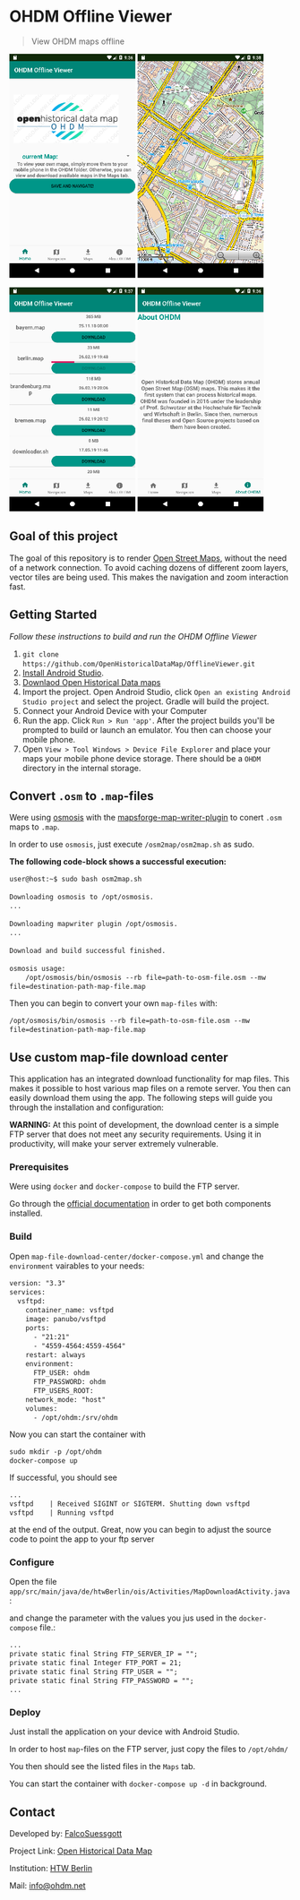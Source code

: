 # OHDM Offline Viewer
> View OHDM maps offline
 
![HOME](screenshots/home.png)
![MAP](screenshots/map.png)

![DOWNLOAD](screenshots/download.png)
![ABOUT](screenshots/about.png)

        
## Goal of this project
The goal of this repository is to render [Open Street Maps](https://www.openstreetmap.de/), without the need of a network connection.
To avoid caching dozens of different zoom layers, vector tiles are being used. This makes the navigation and zoom interaction fast.

## Getting Started
*Follow these instructions to build and run the OHDM Offline Viewer*
1. ```git clone https://github.com/OpenHistoricalDataMap/OfflineViewer.git```
2. [Install Android Studio](https://developer.android.com/sdk/index.html).
3. [Downlaod Open Historical Data maps](http://www.ohdm.net/)
4. Import the project. Open Android Studio, click `Open an existing Android
   Studio project` and select the project. Gradle will build the project.
4. Connect your Android Device with your Computer
5. Run the app. Click `Run > Run 'app'`. After the project builds you'll be
   prompted to build or launch an emulator. You then can choose your mobile phone. 
6. Open ```View > Tool Windows > Device File Explorer``` and place your maps your mobile phone device storage. There should be a ```OHDM``` directory in the internal storage. 

## Convert ```.osm``` to ```.map```-files
Were using [osmosis](https://github.com/openstreetmap/osmosis) with the [mapsforge-map-writer-plugin](https://github.com/mapsforge/mapsforge/blob/master/docs/Getting-Started-Map-Writer.md)
to conert ```.osm``` maps to ```.map```.

In order to use ```osmosis```, just execute ```/osm2map/osm2map.sh``` as sudo.

**The following code-block shows a successful execution:**
```
user@host:~$ sudo bash osm2map.sh 

Downloading osmosis to /opt/osmosis.
...

Downloading mapwriter plugin /opt/osmosis.
...

Download and build successful finished.
	
osmosis usage:
    /opt/osmosis/bin/osmosis --rb file=path-to-osm-file.osm --mw file=destination-path-map-file.map

```

Then you can begin to convert your own ```map-files``` with:
```
/opt/osmosis/bin/osmosis --rb file=path-to-osm-file.osm --mw file=destination-path-map-file.map
```

## Use custom map-file download center
This application has an integrated download functionality for map files. 
This makes it possible to host various map files on a remote server. 
You then can easily download them using the app. 
The following steps will guide you through the installation and configuration:

**WARNING:** At this point of development, the download center is a simple FTP server that does not meet any security requirements.
Using it in productivity, will make your server extremely vulnerable.


### Prerequisites
Were using ```docker``` and ```docker-compose``` to build the FTP server.

Go through the [official documentation](https://docs.docker.com/install/) in order to get both components installed.

### Build 
Open ```map-file-download-center/docker-compose.yml``` and change the ```environment``` vairables to your needs:
```
version: "3.3"
services:
  vsftpd:
    container_name: vsftpd
    image: panubo/vsftpd
    ports:
      - "21:21"
      - "4559-4564:4559-4564"
    restart: always
    environment:
      FTP_USER: ohdm
      FTP_PASSWORD: ohdm
      FTP_USERS_ROOT: 
    network_mode: "host"
    volumes:
      - /opt/ohdm:/srv/ohdm

```

Now you can start the container with

```
sudo mkdir -p /opt/ohdm
docker-compose up
```

If successful, you should see 

```
...
vsftpd    | Received SIGINT or SIGTERM. Shutting down vsftpd
vsftpd    | Running vsftpd
``` 
at the end of the output. 
Great, now you can begin to adjust the source code to point the app to your ftp server

### Configure 
Open the file ```app/src/main/java/de/htwBerlin/ois/Activities/MapDownloadActivity.java```:

and change the parameter with the values you jus used in the ```docker-compose``` file.:

``` 
...
private static final String FTP_SERVER_IP = "";
private static final Integer FTP_PORT = 21;
private static final String FTP_USER = "";
private static final String FTP_PASSWORD = "";
...
```

### Deploy
Just install the application on your device with Android Studio.

In order to host ```map```-files on the FTP server, just copy the files to ```/opt/ohdm/```

You then should see the listed files in the ```Maps``` tab.

You can start the container with ```docker-compose up -d``` in background.

## Contact
Developed by: [FalcoSuessgott](https://github.com/FalcoSuessgott)

Project Link: [Open Historical Data Map](https://github.com/OpenHistoricalDataMap)

Institution: [HTW Berlin](https://www.htw-berlin.de/)

Mail: [info@ohdm.net](info@ohdm.net)
 